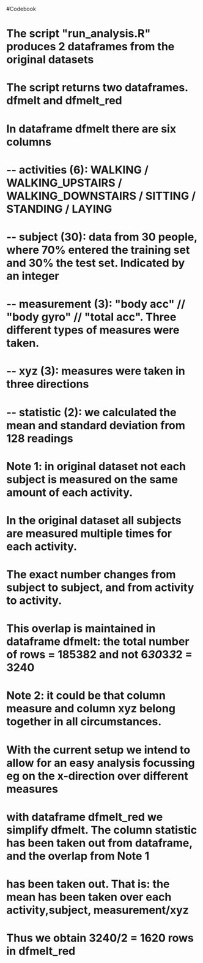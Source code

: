 #Codebook
# The script "run_analysis.R" produces 2 dataframes from the original datasets 
# The script returns two dataframes. dfmelt and dfmelt_red
# In dataframe dfmelt there are six columns
# -- activities (6): WALKING / WALKING_UPSTAIRS / WALKING_DOWNSTAIRS / SITTING / STANDING / LAYING
# -- subject (30): data from 30 people, where 70% entered the training set and 30% the test set. Indicated by an integer
# -- measurement (3): "body acc" // "body gyro" // "total acc". Three different types of measures were taken. 
# -- xyz (3): measures were taken in three directions
# -- statistic (2): we calculated the mean and standard deviation from 128 readings
# Note 1: in original dataset not each subject is measured on the same amount of each activity. 
#   In the original dataset all subjects are measured multiple times for each activity. 
#   The exact number changes from subject to subject, and from activity to activity.
#   This overlap is maintained in dataframe dfmelt: the total number of rows = 185382 and not 6*30*3*3*2 = 3240
# Note 2: it could be that column measure and column xyz belong together in all circumstances. 
# With the current setup we intend to allow for an easy analysis focussing eg on the x-direction over different measures

# with dataframe dfmelt_red we simplify dfmelt. The column statistic has been taken out from dataframe, and the overlap from Note 1
# has been taken out. That is: the mean has been taken over each activity,subject, measurement/xyz 
# Thus we obtain 3240/2 = 1620 rows in dfmelt_red
